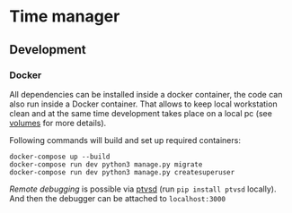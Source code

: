 # Time manager

## Development

### Docker

All dependencies can be installed inside a docker container, the code can also
run inside a Docker container. That allows to keep local workstation clean and
at the same time development takes place on a local pc
(see [volumes](https://docs.docker.com/storage/volumes/) for more details).

Following commands will build and set up required containers:

```console
docker-compose up --build
docker-compose run dev python3 manage.py migrate
docker-compose run dev python3 manage.py createsuperuser
```

*Remote debugging* is possible via [ptvsd](https://github.com/microsoft/ptvsd)
(run `pip install ptvsd` locally). And then the debugger can be attached to
`localhost:3000`